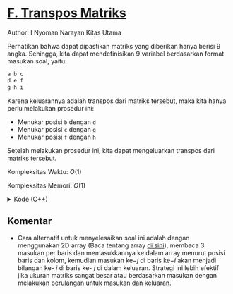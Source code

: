 # [F. Transpos Matriks](https://tlx.toki.id/courses/basic/chapters/03/problems/F)

Author: I Nyoman Narayan Kitas Utama

Perhatikan bahwa dapat dipastikan matriks yang diberikan hanya berisi 9 angka. Sehingga, kita dapat mendefinisikan 9 variabel berdasarkan format masukan soal, yaitu:

```c++
a b c
d e f
g h i
```

Karena keluarannya adalah transpos dari matriks tersebut, maka kita hanya perlu melakukan prosedur ini:
- Menukar posisi `b` dengan `d`
- Menukar posisi `c` dengan `g`
- Menukar posisi `f` dengan `h`

Setelah melakukan prosedur ini, kita dapat mengeluarkan transpos dari matriks tersebut.

Kompleksitas Waktu: $O(1)$

Kompleksitas Memori: $O(1)$

<details>
  <summary>Kode (C++)</summary>
C++ (stdio.h library):

```c++
#include <stdio.h>
int main()
{
    int a, b, c, d, e, f, g, h, i;
    scanf("%d %d %d", &a, &b, &c);
    scanf("%d %d %d", &d, &e, &f);
    scanf("%d %d %d", &g, &h, &i);
    printf("%d %d %d\n", a, d, g);
    printf("%d %d %d\n", b, e, h);
    printf("%d %d %d\n", c, f, i);
    return 0;
}
```

C++ (iostream library):

```c++
#include <iostream>

using namespace std;

int main()
{
    int a, b, c, d, e, f, g, h, i;
    cin >> a >> b >> c;
    cin >> d >> e >> f;
    cin >> g >> h >> i;
    cout << a << " " << d << " " << g << endl;
    cout << b << " " << e << " " << h << endl;
    cout << c << " " << f << " " << i << endl;
    return 0;
}
```
</details>

## Komentar
    
- Cara alternatif untuk menyelesaikan soal ini adalah dengan menggunakan 2D array (Baca tentang array [di sini](https://tlx.toki.id/courses/basic/chapters/09/lessons/A)), membaca 3 masukan per baris dan memasukkannya ke dalam array menurut posisi baris dan kolom, kemudian masukan ke$-j$ di baris ke$-i$ akan menjadi bilangan ke- $i$ di baris ke- $j$ di dalam keluaran. Strategi ini lebih efektif jika ukuran matriks sangat besar atau berdasarkan masukan dengan melakukan [perulangan](https://tlx.toki.id/courses/basic/chapters/06/lessons/A) untuk masukan dan keluaran.
